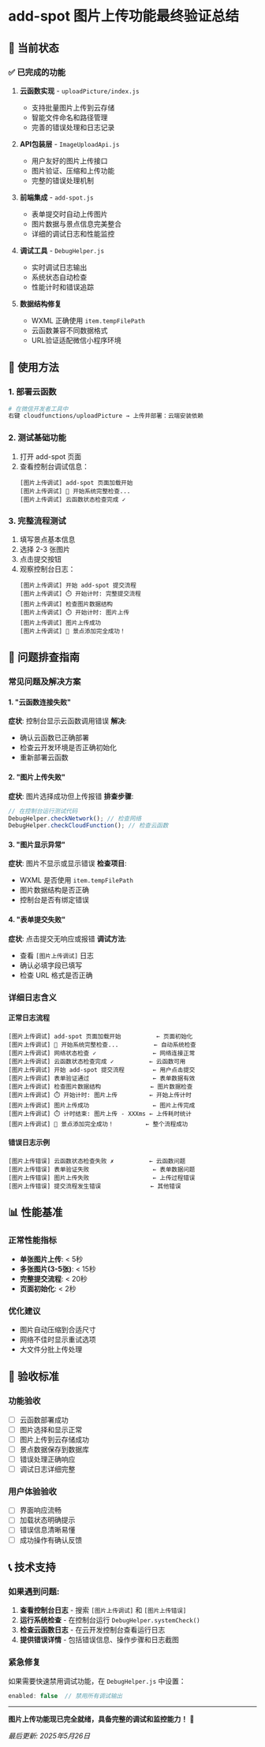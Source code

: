 # add-spot 图片上传功能最终验证总结

## 🎯 当前状态

### ✅ 已完成的功能
1. **云函数实现** - `uploadPicture/index.js`
   - 支持批量图片上传到云存储
   - 智能文件命名和路径管理
   - 完善的错误处理和日志记录

2. **API包装层** - `ImageUploadApi.js`
   - 用户友好的图片上传接口
   - 图片验证、压缩和上传功能
   - 完整的错误处理机制

3. **前端集成** - `add-spot.js`
   - 表单提交时自动上传图片
   - 图片数据与景点信息完美整合
   - 详细的调试日志和性能监控

4. **调试工具** - `DebugHelper.js`
   - 实时调试日志输出
   - 系统状态自动检查
   - 性能计时和错误追踪

5. **数据结构修复**
   - WXML 正确使用 `item.tempFilePath`
   - 云函数兼容不同数据格式
   - URL验证适配微信小程序环境

## 🚀 使用方法

### 1. 部署云函数
```bash
# 在微信开发者工具中
右键 cloudfunctions/uploadPicture → 上传并部署：云端安装依赖
```

### 2. 测试基础功能
1. 打开 add-spot 页面
2. 查看控制台调试信息：
   ```
   [图片上传调试] add-spot 页面加载开始
   [图片上传调试] 🔧 开始系统完整检查...
   [图片上传调试] 云函数状态检查完成 ✓
   ```

### 3. 完整流程测试
1. 填写景点基本信息
2. 选择 2-3 张图片
3. 点击提交按钮
4. 观察控制台日志：
   ```
   [图片上传调试] 开始 add-spot 提交流程
   [图片上传调试] ⏱️ 开始计时: 完整提交流程
   [图片上传调试] 检查图片数据结构
   [图片上传调试] ⏱️ 开始计时: 图片上传
   [图片上传调试] 图片上传成功
   [图片上传调试] 🎉 景点添加完全成功！
   ```

## 🔧 问题排查指南

### 常见问题及解决方案

#### 1. "云函数连接失败"
**症状**: 控制台显示云函数调用错误
**解决**: 
- 确认云函数已正确部署
- 检查云开发环境是否正确初始化
- 重新部署云函数

#### 2. "图片上传失败"
**症状**: 图片选择成功但上传报错
**排查步骤**:
```javascript
// 在控制台运行测试代码
DebugHelper.checkNetwork(); // 检查网络
DebugHelper.checkCloudFunction(); // 检查云函数
```

#### 3. "图片显示异常"
**症状**: 图片不显示或显示错误
**检查项目**:
- WXML 是否使用 `item.tempFilePath`
- 图片数据结构是否正确
- 控制台是否有绑定错误

#### 4. "表单提交失败"
**症状**: 点击提交无响应或报错
**调试方法**:
- 查看 `[图片上传调试]` 日志
- 确认必填字段已填写
- 检查 URL 格式是否正确

### 详细日志含义

#### 正常日志流程
```
[图片上传调试] add-spot 页面加载开始          ← 页面初始化
[图片上传调试] 🔧 开始系统完整检查...          ← 自动系统检查
[图片上传调试] 网络状态检查 ✓                ← 网络连接正常
[图片上传调试] 云函数状态检查完成 ✓          ← 云函数可用
[图片上传调试] 开始 add-spot 提交流程        ← 用户点击提交
[图片上传调试] 表单验证通过                  ← 表单数据有效
[图片上传调试] 检查图片数据结构              ← 图片数据检查
[图片上传调试] ⏱️ 开始计时: 图片上传         ← 开始上传计时
[图片上传调试] 图片上传成功                  ← 图片上传完成
[图片上传调试] ⏱️ 计时结束: 图片上传 - XXXms ← 上传耗时统计
[图片上传调试] 🎉 景点添加完全成功！         ← 整个流程成功
```

#### 错误日志示例
```
[图片上传错误] 云函数状态检查失败 ✗          ← 云函数问题
[图片上传错误] 表单验证失败                  ← 表单数据问题
[图片上传错误] 图片上传失败                  ← 上传过程错误
[图片上传错误] 提交流程发生错误              ← 其他错误
```

## 📊 性能基准

### 正常性能指标
- **单张图片上传**: < 5秒
- **多张图片(3-5张)**: < 15秒
- **完整提交流程**: < 20秒
- **页面初始化**: < 2秒

### 优化建议
- 图片自动压缩到合适尺寸
- 网络不佳时显示重试选项
- 大文件分批上传处理

## 🎯 验收标准

### 功能验收
- [ ] 云函数部署成功
- [ ] 图片选择和显示正常
- [ ] 图片上传到云存储成功
- [ ] 景点数据保存到数据库
- [ ] 错误处理正确响应
- [ ] 调试日志详细完整

### 用户体验验收
- [ ] 界面响应流畅
- [ ] 加载状态明确提示
- [ ] 错误信息清晰易懂
- [ ] 成功操作有确认反馈

## 📞 技术支持

### 如果遇到问题:
1. **查看控制台日志** - 搜索 `[图片上传调试]` 和 `[图片上传错误]`
2. **运行系统检查** - 在控制台运行 `DebugHelper.systemCheck()`
3. **检查云函数日志** - 在云开发控制台查看运行日志
4. **提供错误详情** - 包括错误信息、操作步骤和日志截图

### 紧急修复
如果需要快速禁用调试功能，在 `DebugHelper.js` 中设置：
```javascript
enabled: false  // 禁用所有调试输出
```

---

**图片上传功能现已完全就绪，具备完整的调试和监控能力！** 🎉

*最后更新: 2025年5月26日*
